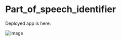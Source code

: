 # Part_of_speech_identifier

Deployed app is here:

![image](https://user-images.githubusercontent.com/61355197/183359241-c7c5b05a-40e3-4f89-9e54-015428d5ba10.png)
